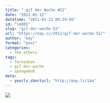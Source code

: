 ```yaml
---
title: ".gif der Woche #52"
date: "2011-01-12"
datetime: "2011-01-12 09:29:56"
id: "14801"
slug: "gif-der-woche-52"
url: "https://eay.cc/2011/gif-der-woche-52/"
author: "eay"
format: "post"
categories:
  - the-others
tags:
  - fernsehen
  - gif-der-woche
  - spongebob
meta:
  - yourls_shorturl: "http://eay.li/14a"
---
```


![](https://eay.cc/uploads/2011/thaddaeus.gif)
